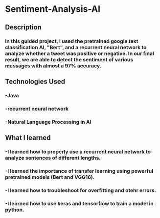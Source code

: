 # Sentiment-Analysis-AI
## Description
### In this guided project, I used the pretrained google text classification AI, "Bert", and a recurrent neural network to analyze whether a tweet was positive or negative. In our final result, we are able to detect the sentiment of various messages with almost a 97% accuracy.
## Technologies Used
### -Java
### -recurrent neural network
### -Natural Language Processing in AI
## What I learned
### -I learned how to properly use a recurrent neural network to analyze sentences of different lengths.
### -I learned the importance of transfer learning using powerful pretrained models (Bert and VGG16).
### -I learned how to troubleshoot for overfitting and otehr errors.
### -I learned how to use keras and tensorflow to train a model in python.

